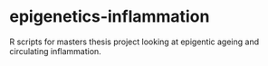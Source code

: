 # epigenetics-inflammation

R scripts for masters thesis project looking at epigentic ageing and circulating inflammation. 
